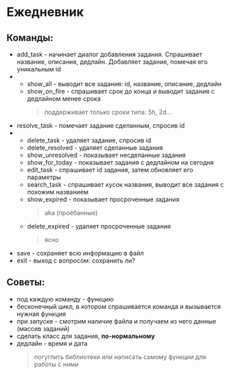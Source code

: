# Ежедневник
## Команды:
* add_task - начинает диалог добавления задания. Спрашивает название, описание, дедлайн. Добавляет задание, помечая его уникальным id
* 
  * show_all - выводит все задания: id, название, описание, дедлайн
  * show_on_fire - спрашивает срок до конца и выводит задания с дедлайном менее срока
    >поддерживает только сроки типа: 5h, 2d...
* resolve_task - помечает задание сделанным, спросив id
*
  * delete_task - удаляет задание, спросив id
  * delete_resolved - удаляет сделанные задания
  * show_unresolved - показывает несделанные задания
  * show_for_today - показывает задания с дедлайном на сегодня
  * edit_task - спрашивает id задания, затем обновляет его параметры
  * search_task - спрашивает кусок названия, выводит все задания с похожим названием
  * show_expired - показывает просроченные задания
    >aka (проёбанные)
  * delete_expired - удаляет просроченные задания
    >ясно
* save - сохраняет всю информацию в файл
* exit - выход с вопросом: сохранить ли?
## Советы:
* под каждую команду - функцию
* бесконечный цикл, в котором спрашивается команда и вызывается нужная функция
* при запуске - смотрим наличие файла и получаем из него данные (массив заданий)
* сделать класс для задания, __по-нормальному__
* дедлайн - время и дата
  >погуглить библиотеки или написать самому функции для работы с ними 
